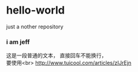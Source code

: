# hello-world
just a nother repository
### i am jeff
这是一段普通的文本，
直接回车不能换行，<br>
要使用\<br>
http://www.tuicool.com/articles/zIJrEjn
